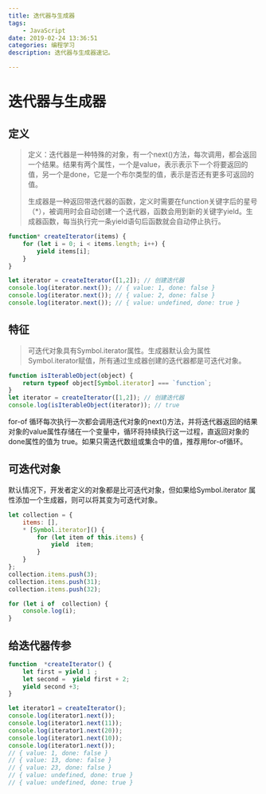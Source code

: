```yaml
---
title: 迭代器与生成器
tags:
    - JavaScript
date: 2019-02-24 13:36:51
categories: 编程学习
description: 迭代器与生成器速记。

---
```


# 迭代器与生成器
## 定义
> 定义：迭代器是一种特殊的对象，有一个next()方法，每次调用，都会返回一个结果。结果有两个属性，一个是value，表示表示下一个将要返回的值，另一个是done，它是一个布尔类型的值，表示是否还有更多可返回的值。
> 
> 生成器是一种返回带迭代器的函数，定义时需要在function关键字后的星号（*），被调用时会自动创建一个迭代器，函数会用到新的关键字yield。生成器函数，每当执行完一条yield语句后函数就会自动停止执行。


```js
function* createIterator(items) {
    for (let i = 0; i < items.length; i++) {
        yield items[i];
    }
}

let iterator = createIterator([1,2]); // 创建迭代器
console.log(iterator.next()); // { value: 1, done: false }
console.log(iterator.next()); // { value: 2, done: false }
console.log(iterator.next()); // { value: undefined, done: true }
```

## 特征
> 可迭代对象具有Symbol.iterator属性。生成器默认会为属性Symbol.iterator赋值，所有通过生成器创建的迭代器都是可迭代对象。


```js
function isIterableObject(object) {
    return typeof object[Symbol.iterator] === `function`;
}
let iterator = createIterator([1,2]); // 创建迭代器
console.log(isIterableObject(iterator)); // true
```

for-of 循环每次执行一次都会调用迭代对象的next()方法，并将迭代器返回的结果对象的value属性存储在一个变量中，循环将持续执行这一过程，直返回对象的done属性的值为 true。如果只需迭代数组或集合中的值，推荐用for-of循环。

## 可迭代对象
默认情况下，开发者定义的对象都是比可迭代对象，但如果给Symbol.iterator 属性添加一个生成器，则可以将其变为可迭代对象。


```js
let collection = {
    items: [],
    * [Symbol.iterator]() {
        for (let item of this.items) {
            yield  item;
        }
    }
};
collection.items.push(3);
collection.items.push(31);
collection.items.push(32);

for (let i of  collection) {
    console.log(i);
}
```

## 给迭代器传参
```js
function  *createIterator() {
    let first = yield 1 ;
    let second =  yield first + 2;
    yield second +3;
}

let iterator1 = createIterator();
console.log(iterator1.next());
console.log(iterator1.next(11));
console.log(iterator1.next(20));
console.log(iterator1.next(10));
console.log(iterator1.next());
// { value: 1, done: false }
// { value: 13, done: false }
// { value: 23, done: false }
// { value: undefined, done: true }
// { value: undefined, done: true }
```

